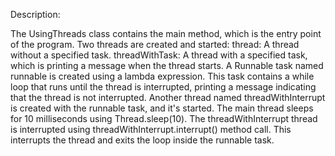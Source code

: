 Description:

The UsingThreads class contains the main method, which is the entry point of the program.
Two threads are created and started:
thread: A thread without a specified task.
threadWithTask: A thread with a specified task, which is printing a message when the thread starts.
A Runnable task named runnable is created using a lambda expression. This task contains a while loop that runs until the thread is interrupted, printing a message indicating that the thread is not interrupted.
Another thread named threadWithInterrupt is created with the runnable task, and it's started.
The main thread sleeps for 10 milliseconds using Thread.sleep(10).
The threadWithInterrupt thread is interrupted using threadWithInterrupt.interrupt() method call. This interrupts the thread and exits the loop inside the runnable task.